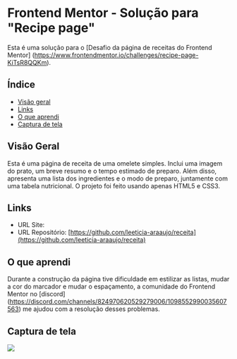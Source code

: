 # Frontend Mentor - Solução para "Recipe page"

Esta é uma solução para o [Desafio da página de receitas do Frontend Mentor] (https://www.frontendmentor.io/challenges/recipe-page-KiTsR8QQKm).

## Índice

- [Visão geral](#visão-geral)
- [Links](#links)
- [O que aprendi](#o-que-aprendi)
- [Captura de tela](#captura-de-tela)

## Visão Geral

Esta é uma página de receita de uma omelete simples. Inclui uma imagem do prato, um breve resumo e o tempo estimado de preparo. Além disso, apresenta uma lista dos ingredientes e o modo de preparo, juntamente com uma tabela nutricional.
O projeto foi feito usando apenas HTML5 e CSS3.

## Links

- URL Site:
- URL Repositório: [https://github.com/leeticia-araaujo/receita](https://github.com/leeticia-araaujo/receita) 

## O que aprendi

Durante a construção da página tive dificuldade em estilizar as listas, mudar a cor do marcador e mudar o espaçamento, a comunidade do Frontend Mentor no [discord] (https://discord.com/channels/824970620529279006/1098552990035607563) me ajudou com a resolução desses problemas. 

## Captura de tela

![](img/screenshot.jpeg)
